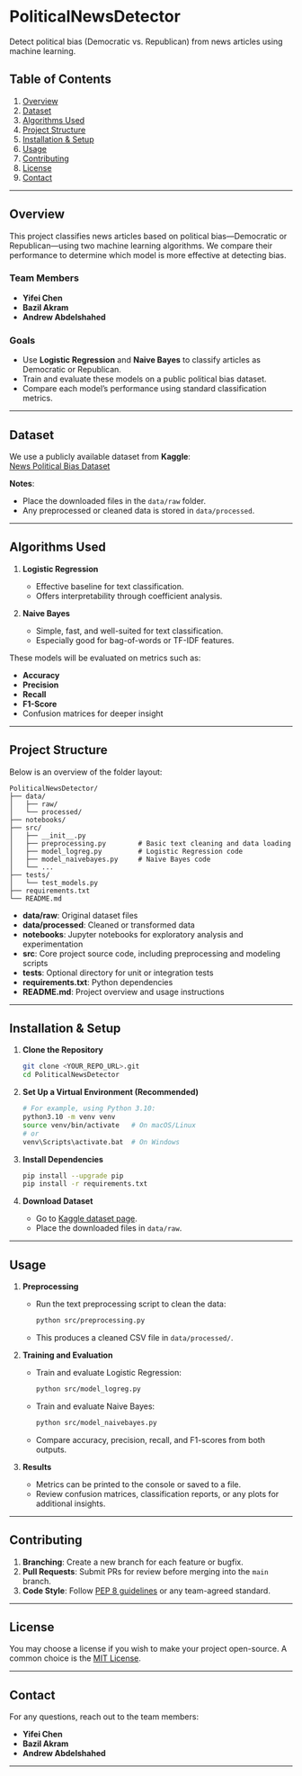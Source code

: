 # PoliticalNewsDetector

Detect political bias (Democratic vs. Republican) from news articles using machine learning.

## Table of Contents
1. [Overview](#overview)
2. [Dataset](#dataset)
3. [Algorithms Used](#algorithms-used)
4. [Project Structure](#project-structure)
5. [Installation & Setup](#installation--setup)
6. [Usage](#usage)
7. [Contributing](#contributing)
8. [License](#license)
9. [Contact](#contact)

---

## Overview
This project classifies news articles based on political bias—Democratic or Republican—using two machine learning algorithms. We compare their performance to determine which model is more effective at detecting bias.

### Team Members
- **Yifei Chen**  
- **Bazil Akram**  
- **Andrew Abdelshahed**  

### Goals
- Use **Logistic Regression** and **Naive Bayes** to classify articles as Democratic or Republican.  
- Train and evaluate these models on a public political bias dataset.  
- Compare each model’s performance using standard classification metrics.

---

## Dataset
We use a publicly available dataset from **Kaggle**:  
[News Political Bias Dataset](https://www.kaggle.com/datasets/mayobanexsantana/political-bias)

**Notes**:
- Place the downloaded files in the `data/raw` folder.
- Any preprocessed or cleaned data is stored in `data/processed`.

---

## Algorithms Used
1. **Logistic Regression**  
   - Effective baseline for text classification.  
   - Offers interpretability through coefficient analysis.

2. **Naive Bayes**  
   - Simple, fast, and well-suited for text classification.  
   - Especially good for bag-of-words or TF-IDF features.

These models will be evaluated on metrics such as:
- **Accuracy**  
- **Precision**  
- **Recall**  
- **F1-Score**  
- Confusion matrices for deeper insight

---

## Project Structure
Below is an overview of the folder layout:

```
PoliticalNewsDetector/
├── data/
│   ├── raw/
│   └── processed/
├── notebooks/
├── src/
│   ├── __init__.py
│   ├── preprocessing.py        # Basic text cleaning and data loading
│   ├── model_logreg.py         # Logistic Regression code
│   ├── model_naivebayes.py     # Naive Bayes code
│   └── ...
├── tests/
│   └── test_models.py
├── requirements.txt
└── README.md
```

- **data/raw**: Original dataset files  
- **data/processed**: Cleaned or transformed data  
- **notebooks**: Jupyter notebooks for exploratory analysis and experimentation  
- **src**: Core project source code, including preprocessing and modeling scripts  
- **tests**: Optional directory for unit or integration tests  
- **requirements.txt**: Python dependencies  
- **README.md**: Project overview and usage instructions  

---

## Installation & Setup

1. **Clone the Repository**  
   ```bash
   git clone <YOUR_REPO_URL>.git
   cd PoliticalNewsDetector
   ```

2. **Set Up a Virtual Environment (Recommended)**  
   ```bash
   # For example, using Python 3.10:
   python3.10 -m venv venv
   source venv/bin/activate   # On macOS/Linux
   # or
   venv\Scripts\activate.bat  # On Windows
   ```

3. **Install Dependencies**  
   ```bash
   pip install --upgrade pip
   pip install -r requirements.txt
   ```

4. **Download Dataset**  
   - Go to [Kaggle dataset page](https://www.kaggle.com/datasets/mayobanexsantana/political-bias).
   - Place the downloaded files in `data/raw`.

---

## Usage

1. **Preprocessing**  
   - Run the text preprocessing script to clean the data:
     ```bash
     python src/preprocessing.py
     ```
   - This produces a cleaned CSV file in `data/processed/`.

2. **Training and Evaluation**  
   - Train and evaluate Logistic Regression:
     ```bash
     python src/model_logreg.py
     ```
   - Train and evaluate Naive Bayes:
     ```bash
     python src/model_naivebayes.py
     ```
   - Compare accuracy, precision, recall, and F1-scores from both outputs.

3. **Results**  
   - Metrics can be printed to the console or saved to a file.  
   - Review confusion matrices, classification reports, or any plots for additional insights.

---

## Contributing
1. **Branching**: Create a new branch for each feature or bugfix.  
2. **Pull Requests**: Submit PRs for review before merging into the `main` branch.  
3. **Code Style**: Follow [PEP 8 guidelines](https://peps.python.org/pep-0008/) or any team-agreed standard.

---

## License
You may choose a license if you wish to make your project open-source. A common choice is the [MIT License](https://opensource.org/licenses/MIT).

---

## Contact
For any questions, reach out to the team members:
- **Yifei Chen**  
- **Bazil Akram**  
- **Andrew Abdelshahed**

---